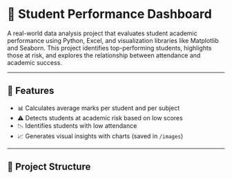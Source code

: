 # 🧮 Student Performance Dashboard

A real-world data analysis project that evaluates student academic performance using Python, Excel, and visualization libraries like Matplotlib and Seaborn. This project identifies top-performing students, highlights those at risk, and explores the relationship between attendance and academic success.

---

## 🚀 Features

- 📊 Calculates average marks per student and per subject
- ⚠️ Detects students at academic risk based on low scores
- 📉 Identifies students with low attendance
- 📈 Generates visual insights with charts (saved in `/images`)

---

## 📁 Project Structure

